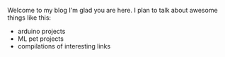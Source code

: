 Welcome to my blog
I'm glad you are here. I plan to talk about awesome things like this:

- arduino projects
- ML pet projects
- compilations of interesting links
